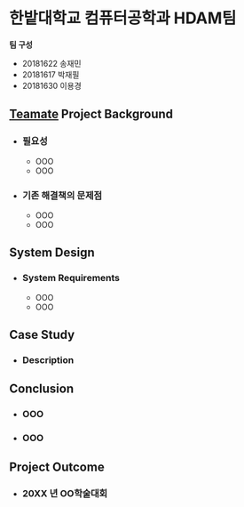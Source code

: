 # 한밭대학교 컴퓨터공학과 HDAM팀

**팀 구성**
- 20181622 송재민 
- 20181617 박재필
- 20181630 이용경

## <u>Teamate</u> Project Background
- ### 필요성
  - OOO
  - OOO
- ### 기존 해결책의 문제점
  - OOO
  - OOO
  
## System Design
  - ### System Requirements
    - OOO
    - OOO
    
## Case Study
  - ### Description
  
  
## Conclusion
  - ### OOO
  - ### OOO
  
## Project Outcome
- ### 20XX 년 OO학술대회 
